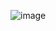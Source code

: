 
![image](https://github.com/a2rp/language-translator/assets/5670738/90e65765-53c6-4d40-9ceb-275e96c0a5ea)

